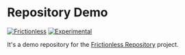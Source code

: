# Repository Demo

[![Frictionless](https://github.com/frictionlessdata/frictionless-ci-demo/actions/workflows/frictionless.yaml/badge.svg)](https://repository.frictionlessdata.io/pages/dashboard.html?user=frictionlessdata&repo=frictionless-ci-demo&flow=frictionless)
[![Experimental](https://github.com/frictionlessdata/frictionless-ci-demo/actions/workflows/experimental.yaml/badge.svg)](https://repository.frictionlessdata.io/pages/dashboard.html?user=frictionlessdata&repo=frictionless-ci-demo&flow=experimental)

It's a demo repository for the [Frictionless Repository](https://repository.frictionlessdata.io/) project.



